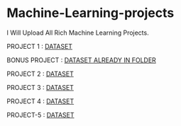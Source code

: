 # Machine-Learning-projects

I Will Upload All Rich Machine Learning Projects.

PROJECT 1 : [DATASET](https://samatrix-data.s3.ap-south-1.amazonaws.com/ML/creditcard.zip)

BONUS PROJECT : [DATASET ALREADY IN FOLDER](https://github.com/harsh-kakadiya1/Machine-Learning-projects/blob/main/bonus%20project/Students.csv)

PROJECT 2 : [DATASET](https://samatrix-data.s3.ap-south-1.amazonaws.com/ML/food_delivery.csv)

PROJECT 3 : [DATASET](https://samatrix-data.s3.ap-south-1.amazonaws.com/ML/diabetes-data.csv)

PROJECT 4 : [DATASET](https://samatrix-data.s3.ap-south-1.amazonaws.com/ML/online_shoppers_intention.csv)

PROJECT-5 : [DATASET](https://drive.google.com/file/d/1_y809TlRO1wkqq4zdFBACywUaSsLenw3/view)
